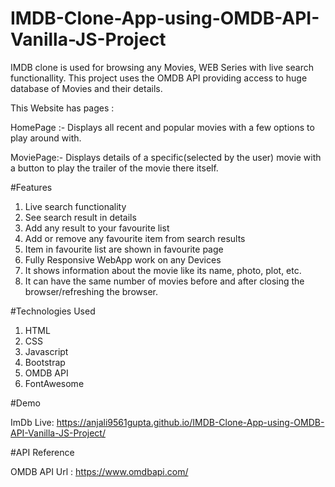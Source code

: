 # IMDB-Clone-App-using-OMDB-API-Vanilla-JS-Project
IMDB clone is used for browsing any Movies, WEB Series with live search functionallity. This project uses the OMDB API providing access to huge database of Movies and their details.


This Website has pages :


HomePage :- Displays all recent and popular movies with a few options to play around with.

MoviePage:- Displays details of a specific(selected by the user) movie with a button to play the trailer of the movie there itself.



#Features
1. Live search functionality
2. See search result in details
3. Add any result to your favourite list
4. Add or remove any favourite item from search results
5. Item in favourite list are shown in favourite page
6. Fully Responsive WebApp work on any Devices
7. It shows information about the movie like its name, photo, plot, etc.
8. It can have the same number of movies before and after closing the browser/refreshing the browser.
   
#Technologies Used

1. HTML
2. CSS
3. Javascript
4. Bootstrap
5. OMDB API
6. FontAwesome

#Demo

ImDb Live: 
https://anjali9561gupta.github.io/IMDB-Clone-App-using-OMDB-API-Vanilla-JS-Project/

#API Reference

OMDB API Url : https://www.omdbapi.com/
